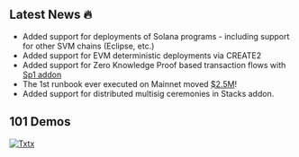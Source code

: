 ## Latest News 🔥

- Added support for deployments of Solana programs - including support for other SVM chains (Eclipse, etc.)
- Added support for EVM deterministic deployments via CREATE2
- Added support for Zero Knowledge Proof based transaction flows with [Sp1 addon](https://github.com/txtx/txtx/pull/140)
- The 1st runbook ever executed on Mainnet moved [$2.5M](https://explorer.hiro.so/txid/70f0b5d238fae566756526678939307b18673bd864b6d74eb5f050b3f8226855?chain=mainnet&api=https://api.hiro.so)!
- Added support for distributed multisig ceremonies in Stacks addon.

## 101 Demos 

<a href="https://youtube.com/">
  <picture>
    <source srcset="https://raw.githubusercontent.com/txtx/txtx/main/doc/assets/youtube.png">
    <img alt="Txtx" style="max-width: 100%;">
  </picture>
</a>
